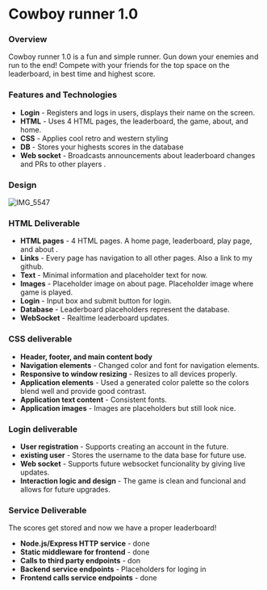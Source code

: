 # Cowboy runner 1.0
### Overview
Cowboy runner 1.0 is a fun and simple runner. Gun down your enemies and run to the end! Compete with your friends for the top space on the leaderboard, in best time and highest score. 

### Features and Technologies
- **Login** - Registers and logs in users, displays their name on the screen.
- **HTML** - Uses 4 HTML pages, the leaderboard, the game, about, and home.
- **CSS** - Applies cool retro and western styling
- **DB** - Stores your highests scores in the database
- **Web socket** - Broadcasts announcements about leaderboard changes and PRs to other players .
  
### Design

![IMG_5547](https://github.com/weenusdingus/cs_start_up/assets/118499164/12ee3270-1565-4cda-8e98-6f69724a361d)

### HTML Deliverable
- **HTML pages** - 4 HTML pages. A home page, leaderboard, play page, and about .
- **Links** - Every page has navigation to all other pages. Also a link to my github.
- **Text** - Minimal information and placeholder text for now.
- **Images** - Placeholder image on about page. Placeholder image where game is played.
- **Login** - Input box and submit button for login.
- **Database** - Leaderboard placeholders represent the database.
- **WebSocket** - Realtime leaderboard updates.

### CSS deliverable

- **Header, footer, and main content body**
- **Navigation elements** - Changed color and font for navigation elements.
- **Responsive to window resizing** - Resizes to all devices properly.
- **Application elements** - Used a generated color palette so the colors blend well and provide good contrast.
- **Application text content** - Consistent fonts.
- **Application images** - Images are placeholders but still look nice.

### Login deliverable

- **User registration** - Supports creating an account in the future.
- **existing user** - Stores the username to the data base for future use.
- **Web socket** - Supports future websocket funcionality by giving live updates.
- **Interaction logic and design** - The game is clean and funcional and allows for future upgrades.

### Service Deliverable

The scores get stored and now we have a proper leaderboard!

- **Node.js/Express HTTP service** - done
- **Static middleware for frontend** - done
- **Calls to third party endpoints** - don
- **Backend service endpoints** - Placeholders for loging in 
- **Frontend calls service endpoints** - done

